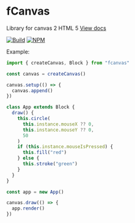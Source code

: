 # fCanvas
Library for canvas 2 HTML 5
[View docs](https://tachibana-shin.github.io/fcanvas)

[![Build](https://github.com/tachibana-shin/fcanvas/actions/workflows/docs.yml/badge.svg)](https://github.com/tachibana-shin/fcanvas/actions/workflows/docs.yml)
[![NPM](https://badge.fury.io/js/fcanvas.svg)](http://badge.fury.io/js/fcanvas)

Example:
``` ts
import { createCanvas, Block } from "fcanvas"

const canvas = createCanvas()

canvas.setup(() => {
  canvas.append()
})

class App extends Block {
  draw() {
    this.circle(
      this.instance.mouseX ?? 0,
      this.instance.mouseY ?? 0,
      50
    )
    if (this.instance.mouseIsPressed) {
      this.fill("red")
    } else {
      this.stroke("green")
    }
  }
}

const app = new App()

canvas.draw(() => {
  app.render()
})
```
